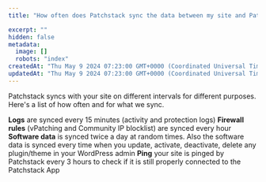 ```yaml
---
title: "How often does Patchstack sync the data between my site and Patchstack App?"

excerpt: ""
hidden: false
metadata: 
  image: []
  robots: "index"
createdAt: "Thu May 9 2024 07:23:00 GMT+0000 (Coordinated Universal Time)"
updatedAt: "Thu May 9 2024 07:23:00 GMT+0000 (Coordinated Universal Time)"
---
```


Patchstack syncs with your site on different intervals for different purposes.
Here's a list of how often and for what we sync.

**Logs** are synced every 15 minutes (activity and protection logs)
**Firewall rules** (vPatching and Community IP blocklist) are synced every hour
**Software data** is synced twice a day at random times. Also the software data is synced every time when you update, activate, deactivate, delete any plugin/theme in your WordPress admin
**Ping** your site is pinged by Patchstack every 3 hours to check if it is still properly connected to the Patchstack App